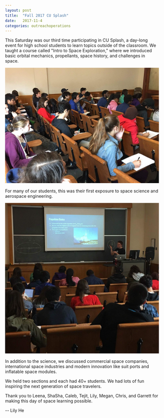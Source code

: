 ```yaml
---
layout: post
title:  "Fall 2017 CU Splash"
date:   2017-11-4
categories: outreachoperations
---
```

This Saturday was our third time participating in CU Splash, a day-long event for high school students to learn topics outside of the classroom. We taught a course called "Intro to Space Exploration," where we introduced basic orbital mechanics, propellants, space history, and challenges in space.

<p align="center">
	<img src="/assets/media/img/outreach-operations/F17-Splash-1.png">
</p>

For many of our students, this was their first exposure to space science and aerospace engineering.

<p align="center">
	<img src="/assets/media/img/outreach-operations/F17-Splash-2.png">
</p>

In addition to the science, we discussed commercial space companies, international space industries and modern innovation like suit ports and inflatable space modules.

We held two sections and each had 40+ students. We had lots of fun inspiring the next generation of space travelers.

Thank you to Leena, ShaSha, Caleb, Tejit, Lily, Megan, Chris, and Garrett for making this day of space learning possible.

-- Lily He

